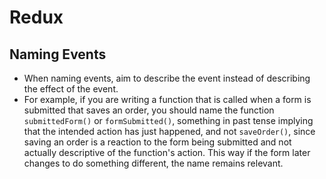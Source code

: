 # Redux

## Naming Events

* When naming events, aim to describe the event instead of describing the effect of the event.
* For example, if you are writing a function that is called when a form is submitted that saves an order, you should name the function `submittedForm()` or `formSubmitted()`, something in past tense implying that the intended action has just happened, and not `saveOrder()`, since saving an order is a reaction to the form being submitted and not actually descriptive of the function's action. This way if the form later changes to do something different, the name remains relevant.